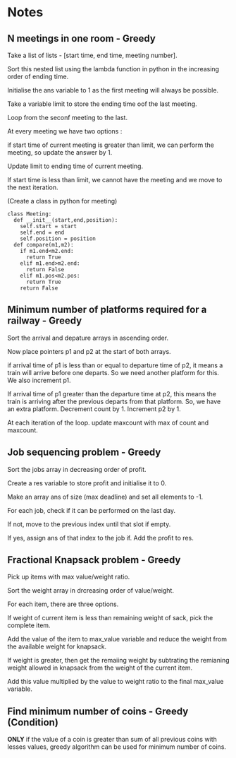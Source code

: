 # Notes

## N meetings in one room - Greedy

Take a list of lists - [start time, end time, meeting number].

Sort this nested list using the lambda function in python in the increasing order of ending time.

Initialise the ans variable to 1 as the first meeting will always be possible.

Take a variable limit to store the ending time oof the last meeting.

Loop from the seconf meeting to the last.

At every meeting we have two options :

if start time of current meeting is greater than limit, we can perform the meeting, so update the answer by 1.

Update limit to ending time of current meeting.

If start time is less than limit, we cannot have the meeting and we move to the next iteration.

(Create a class in python for meeting)

```
class Meeting:
  def __init__(start,end,position):
    self.start = start
    self.end = end
    self.position = position
  def compare(m1,m2):
    if m1.end<m2.end:
      return True
    elif m1.end>m2.end:
      return False
    elif m1.pos<m2.pos:
      return True
    return False
```

## Minimum number of platforms required for a railway - Greedy

Sort the arrival and depature arrays in ascending order.

Now place pointers p1 and p2 at the start of both arrays.

if arrival time of p1 is less than or equal to departure time of p2, it means a train will arrive before one departs. So we need another platform for this. We also increment p1.

If arrival time of p1 greater than the departure time at p2, this means the train is arriving after the previous departs from that platform. So, we have an extra platform. Decrement count by 1. Increment p2 by 1.

At each iteration of the loop. update maxcount with max of count and maxcount.

## Job sequencing problem - Greedy

Sort the jobs array in decreasing order of profit.

Create a res variable to store profit and initialise it to 0.

Make an array ans of size (max deadline) and set all elements to -1.

For each job, check if it can be performed on the last day.

If not, move to the previous index until that slot if empty.

If yes, assign ans of that index to the job if. Add the profit to res.

## Fractional Knapsack problem - Greedy

Pick up items with max value/weight ratio.

Sort the weight array in drcreasing order of value/weight.

For each item, there are three options.

  If weight of current item is less than  remaining weight of sack, pick the complete item.

  Add the value of the item to max_value variable and reduce the weight from the available weight for knapsack.

  If weight is greater, then get the remaiing weight by subtrating the remianing weight allowed in knapsack from the weight of the current item. 
  
  Add this value multiplied by the value to weight ratio to the final max_value variable.
  
## Find minimum number of coins - Greedy (Condition)

**ONLY** if the value of a coin is greater than sum of all previous coins with lesses values, greedy algorithm can be used for minimum number of coins.

